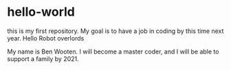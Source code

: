 # hello-world
this is my first repository. My goal is to have a job in coding by this time next year.
 Hello Robot overlords
 
 My name is Ben Wooten. I will become a master coder, and I will be able to support a family by 2021.
